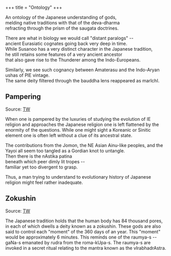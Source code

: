 +++
title = "Ontology"
+++

An ontology of the Japanese understanding of gods,  
melding native traditions with that of the deva-dharma  
refracting through the prism of the saugata doctrines. 

There are what in biology we would call "distant paralogs" --  
ancient Eurasiatic cognates going back very deep in time.  
While Susanoo has a very distinct character in the Japanese tradition,  
he still retains some features of a very ancient ancestor  
that also gave rise to the Thunderer among the Indo-Europeans.  

Similarly, we see such cognancy between Amaterasu and the Indo-Aryan ushas of PIE vintage.  
The same deity filtered through the bauddha lens reappeared as marIchI.

## Pampering
Source: [TW](https://x.com/blog_supplement/status/1827934467693973855)

When one is pampered by the luxuries of studying the evolution of IE religion and approaches the Japanese religion one is left flattened by the enormity of the questions. While one might sight a Koreanic or Sinitic element one is often left without a clue of its ancestral state. 

The contributions from the Jomon, the NE Asian Ainu-like peoples, and the Yayoi all seem too tangled as a Gordian knot to untangle.  
Then there is the nAstika patina  
beneath which peer dimly lit tropes --  
familiar yet too divergent to grasp. 

Thus, a man trying to understand to evolutionary history of Japanese religion might feel rather inadequate.

## Zokushin
Source: [TW](https://x.com/blog_supplement/status/1827947591382007893)

The Japanese tradition holds that the human body has 84 thousand pores, in each of which dwells a deity known as a zokushin. These gods are also said to control each "moment" of the 360 days of an year. This "moment" would be approximately 6 minutes. This reminds one of the raumya-s -- gaNa-s emanated by rudra from the roma-kUpa-s. The raumya-s are invoked in a secret ritual relating to the mantra known as the vIrabhadrAstra.
